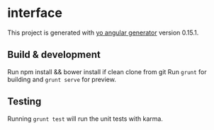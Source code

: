# interface

This project is generated with [yo angular generator](https://github.com/yeoman/generator-angular)
version 0.15.1.

## Build & development

Run npm install && bower install if clean clone from git
Run `grunt` for building and `grunt serve` for preview.

## Testing

Running `grunt test` will run the unit tests with karma.
